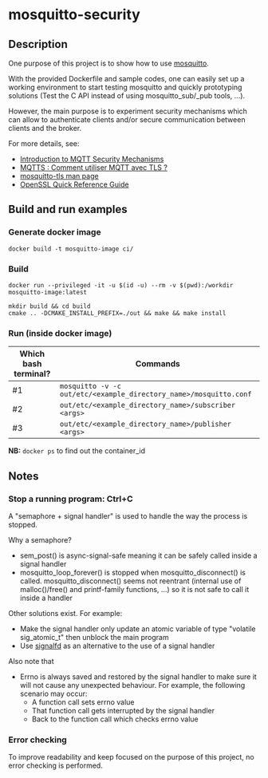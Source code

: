 # mosquitto-security

## Description

One purpose of this project is to show how to use [mosquitto](https://mosquitto.org/).

With the provided Dockerfile and sample codes, one can easily set up a working
environment to start testing mosquitto and quickly prototyping solutions (Test the C
API instead of using mosquitto_sub/_pub tools, ...).

However, the main purpose is to experiment security mechanisms which can allow
to authenticate clients and/or secure communication between clients and the broker.

For more details, see:
- [Introduction to MQTT Security Mechanisms](http://www.steves-internet-guide.com/mqtt-security-mechanisms/)
- [MQTTS : Comment utiliser MQTT avec TLS ?](https://openest.io/2019/02/06/chiffrement-communication-mqtt-tls-ssl-mosquitto-et-paho/)
- [mosquitto-tls man page](https://mosquitto.org/man/mosquitto-tls-7.html)
- [OpenSSL Quick Reference Guide](https://www.digicert.com/kb/ssl-support/openssl-quick-reference-guide.htm)

## Build and run examples

### Generate docker image

```
docker build -t mosquitto-image ci/
```

### Build
```
docker run --privileged -it -u $(id -u) --rm -v $(pwd):/workdir mosquitto-image:latest

mkdir build && cd build
cmake .. -DCMAKE_INSTALL_PREFIX=./out && make && make install
```

### Run (inside docker image)

| Which bash terminal? | Commands |
| --- | --- |
| #1 | ```mosquitto -v -c out/etc/<example_directory_name>/mosquitto.conf``` |
| #2 | ```out/etc/<example_directory_name>/subscriber <args>``` |
| #3 | ```out/etc/<example_directory_name>/publisher <args>``` |

**NB:** ```docker ps``` to find out the container_id

## Notes

### Stop a running program: Ctrl+C

A "semaphore + signal handler" is used to handle the way the process is stopped.

Why a semaphore?
- sem_post() is async-signal-safe meaning it can be safely called inside a signal handler
- mosquitto_loop_forever() is stopped when mosquitto_disconnect() is called.
  mosquitto_disconnect() seems not reentrant (internal use of malloc()/free() and
  printf-family functions, ...) so it is not safe to call it inside a handler

Other solutions exist. For example:
- Make the signal handler only update an atomic variable of type "volatile sig_atomic_t"
  then unblock the main program
- Use [signalfd](http://man7.org/linux/man-pages/man2/signalfd.2.html) as an alternative to the use of a signal handler

Also note that
- Errno is always saved and restored by the signal handler to make sure it will not cause
  any unexpected behaviour.
  For example, the following scenario may occur:
  + A function call sets errno value
  + That function call gets interrupted by the signal handler
  + Back to the function call which checks errno value

### Error checking

To improve readability and keep focused on the purpose of this project, no error checking
is performed.
